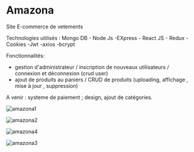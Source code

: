 # Amazona
Site E-commerce de vetements

Technologies utilisés : Mongo DB - Node Js -EXpress - React JS - Redux -Cookies -Jwt -axios -bcrypt

Fonctionnalités:
- gestion d'administrateur / inscription de nouveaux utilisateurs / connexion  et déconnexion (crud user)
- ajout de produits au paniers / CRUD  de produits  (uploading, affichage , mise à jour , suppression)

A venir : systeme de paiement ; design, ajout de catégories.



![amazona1](https://user-images.githubusercontent.com/47745859/127384791-339266b3-8b07-4d39-91b0-0c75da8b8fc4.PNG)  

![amazona2](https://user-images.githubusercontent.com/47745859/127385039-e6beedc9-b00e-464d-ae39-ce9b0e500a78.PNG)

![amazona4](https://user-images.githubusercontent.com/47745859/129351919-ba63c1d2-e016-4393-ac50-d058561942eb.PNG)

![amazona3](https://user-images.githubusercontent.com/47745859/129351965-8269c9fd-f3ef-457d-9661-f5654a0feefd.PNG)




